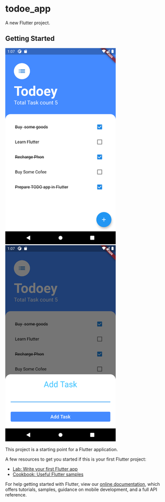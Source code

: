 # todoe_app

A new Flutter project.

## Getting Started

 <div class="row">
  <div class="column">
    <img src="https://github.com/VipulDamor/todo_app_flutter/blob/master/images/Screenshot_1631259468.png" width="350"  title="hover text">
  </div>
  <div class="column">
    <img src="https://github.com/VipulDamor/todo_app_flutter/blob/master/images/Screenshot_1631259476.png" width="350"  title="hover text">
  </div>

</div>




This project is a starting point for a Flutter application.

A few resources to get you started if this is your first Flutter project:

- [Lab: Write your first Flutter app](https://flutter.dev/docs/get-started/codelab)
- [Cookbook: Useful Flutter samples](https://flutter.dev/docs/cookbook)

For help getting started with Flutter, view our
[online documentation](https://flutter.dev/docs), which offers tutorials,
samples, guidance on mobile development, and a full API reference.
